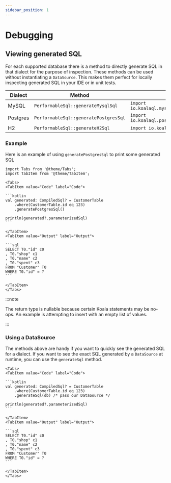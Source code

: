 ```yaml
---
sidebar_position: 1
---
```


# Debugging

## Viewing generated SQL

For each supported database there is a method to directly generate SQL in that dialect
for the purpose of inspection.
These methods can be used without instantiating a `DataSource`.
This makes them perfect for locally inspecting generated SQL in your IDE or in unit tests.

| Dialect  | Method                                | Import                                           |
| -------- | ------------------------------------- | ------------------------------------------------ |
| MySQL    | `PerformableSql::generateMysqlSql`    | `import io.koalaql.mysql.generateMysqlSql`       |
| Postgres | `PerformableSql::generatePostgresSql` | `import io.koalaql.postgres.generatePostgresSql` |
| H2       | `PerformableSql::generateH2Sql`       | `import io.koalaql.h2.generateH2Sql`             |

### Example

Here is an example of using `generatePostgresSql`
to print some generated SQL

````mdx-code-block
import Tabs from '@theme/Tabs';
import TabItem from '@theme/TabItem';

<Tabs>
<TabItem value="Code" label="Code">

```kotlin
val generated: CompiledSql? = CustomerTable
    .where(CustomerTable.id eq 123)
    .generatePostgresSql()

println(generated?.parameterizedSql)
```

</TabItem>
<TabItem value="Output" label="Output">

```sql
SELECT T0."id" c0
, T0."shop" c1
, T0."name" c2
, T0."spent" c3
FROM "Customer" T0
WHERE T0."id" = ?
```

</TabItem>
</Tabs>
````

:::note

The return type is nullable because certain Koala statements may be no-ops.
An example is attempting to insert with an empty list of values.

:::

### Using a DataSource

The methods above are handy if you want to quickly see the generated SQL for a dialect.
If you want to see the exact SQL generated by a `DataSource` at runtime,
you can use the `generateSql` method.

````mdx-code-block
<Tabs>
<TabItem value="Code" label="Code">

```kotlin
val generated: CompiledSql? = CustomerTable
    .where(CustomerTable.id eq 123)
    .generateSql(db) /* pass our DataSource */

println(generated?.parameterizedSql)
```

</TabItem>
<TabItem value="Output" label="Output">

```sql
SELECT T0."id" c0
, T0."shop" c1
, T0."name" c2
, T0."spent" c3
FROM "Customer" T0
WHERE T0."id" = ?
```

</TabItem>
</Tabs>
````
